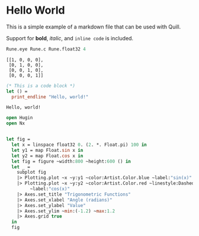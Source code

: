 # Hello World

This is a simple example of a markdown file that can be used with Quill.

Support for **bold**, *italic*, and `inline code` is included.

```ocaml
Rune.eye Rune.c Rune.float32 4
```
<!-- quill=output_start -->
```
[[1, 0, 0, 0],
 [0, 1, 0, 0],
 [0, 0, 1, 0],
 [0, 0, 0, 1]]
```
<!-- quill=output_end -->

```ocaml
(* This is a code block *)
let () = 
  print_endline "Hello, world!"
```
<!-- quill=output_start -->
```
Hello, world!
```
<!-- quill=output_end -->


```ocaml
open Hugin
open Nx


let fig =
  let x = linspace float32 0. (2. *. Float.pi) 100 in
  let y1 = map Float.sin x in
  let y2 = map Float.cos x in
  let fig = figure ~width:800 ~height:600 () in
  let _ =
    subplot fig
    |> Plotting.plot ~x ~y:y1 ~color:Artist.Color.blue ~label:"sin(x)"
    |> Plotting.plot ~x ~y:y2 ~color:Artist.Color.red ~linestyle:Dashed
         ~label:"cos(x)"
    |> Axes.set_title "Trigonometric Functions"
    |> Axes.set_xlabel "Angle (radians)"
    |> Axes.set_ylabel "Value"
    |> Axes.set_ylim ~min:(-1.2) ~max:1.2
    |> Axes.grid true
  in
  fig
```
